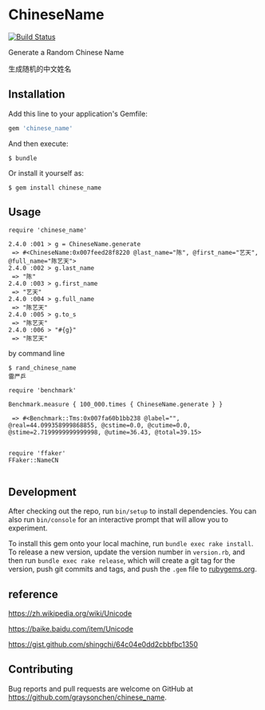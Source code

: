 # ChineseName

[![Build Status](https://travis-ci.org/graysonchen/chinese_name.svg?branch=master)](https://travis-ci.org/graysonchen/chinese_name)

Generate a Random Chinese Name

生成随机的中文姓名

## Installation

Add this line to your application's Gemfile:

```ruby
gem 'chinese_name'
```

And then execute:

    $ bundle

Or install it yourself as:

    $ gem install chinese_name

## Usage

```
require 'chinese_name'

2.4.0 :001 > g = ChineseName.generate
 => #<ChineseName:0x007feed28f8220 @last_name="陈", @first_name="艺天", @full_name="陈艺天">
2.4.0 :002 > g.last_name
 => "陈"
2.4.0 :003 > g.first_name
 => "艺天"
2.4.0 :004 > g.full_name
 => "陈艺天"
2.4.0 :005 > g.to_s
 => "陈艺天"
2.4.0 :006 > "#{g}"
 => "陈艺天"
```

by command line

```
$ rand_chinese_name
雷严乒
```


```
require 'benchmark'

Benchmark.measure { 100_000.times { ChineseName.generate } }

 => #<Benchmark::Tms:0x007fa60b1bb238 @label="", @real=44.099358999868855, @cstime=0.0, @cutime=0.0, @stime=2.7199999999999998, @utime=36.43, @total=39.15>


require 'ffaker'
FFaker::NameCN


```


## Development

After checking out the repo, run `bin/setup` to install dependencies. You can also run `bin/console` for an interactive prompt that will allow you to experiment.

To install this gem onto your local machine, run `bundle exec rake install`. To release a new version, update the version number in `version.rb`, and then run `bundle exec rake release`, which will create a git tag for the version, push git commits and tags, and push the `.gem` file to [rubygems.org](https://rubygems.org).

## reference

https://zh.wikipedia.org/wiki/Unicode

https://baike.baidu.com/item/Unicode

https://gist.github.com/shingchi/64c04e0dd2cbbfbc1350

## Contributing

Bug reports and pull requests are welcome on GitHub at https://github.com/graysonchen/chinese_name.

